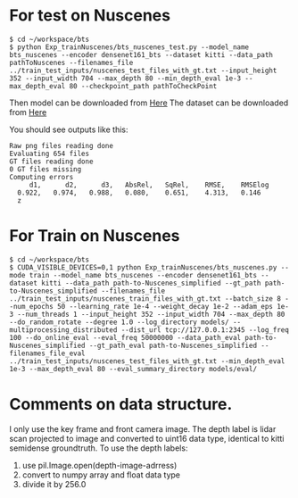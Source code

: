 # For test on Nuscenes
```
$ cd ~/workspace/bts
$ python Exp_trainNuscenes/bts_nuscenes_test.py --model_name bts_nuscenes --encoder densenet161_bts --dataset kitti --data_path pathToNuscenes --filenames_file ../train_test_inputs/nuscenes_test_files_with_gt.txt --input_height 352 --input_width 704 --max_depth 80 --min_depth_eval 1e-3 --max_depth_eval 80 --checkpoint_path pathToCheckPoint
```
Then model can be downloaded from [Here](https://drive.google.com/file/d/1rY4aZOKUtVHcWUjN1W_k5FZLr6UPdnIZ/view?usp=sharing)
The dataset can be downloaded from [Here](https://drive.google.com/file/d/1CZnhFt__A2eSC3exuDztnoQf7A0_92Ul/view?usp=sharing)

You should see outputs like this:
```
Raw png files reading done
Evaluating 654 files
GT files reading done
0 GT files missing
Computing errors
     d1,      d2,      d3,   AbsRel,   SqRel,    RMSE,    RMSElog
  0.922,   0.974,   0.988,   0.080,    0.651,    4.313,   0.146
  z
```

# For Train on Nuscenes
```
$ cd ~/workspace/bts
$ CUDA_VISIBLE_DEVICES=0,1 python Exp_trainNuscenes/bts_nuscenes.py --mode train --model_name bts_nuscenes --encoder densenet161_bts --dataset kitti --data_path path-to-Nuscenes_simplified --gt_path path-to-Nuscenes_simplified --filenames_file ../train_test_inputs/nuscenes_train_files_with_gt.txt --batch_size 8 --num_epochs 50 --learning_rate 1e-4 --weight_decay 1e-2 --adam_eps 1e-3 --num_threads 1 --input_height 352 --input_width 704 --max_depth 80 --do_random_rotate --degree 1.0 --log_directory models/ --multiprocessing_distributed --dist_url tcp://127.0.0.1:2345 --log_freq 100 --do_online_eval --eval_freq 50000000 --data_path_eval path-to-Nuscenes_simplified --gt_path_eval path-to-Nuscenes_simplified --filenames_file_eval ../train_test_inputs/nuscenes_test_files_with_gt.txt --min_depth_eval 1e-3 --max_depth_eval 80 --eval_summary_directory models/eval/
```
# Comments on data structure.
I only use the key frame and front camera image. The depth label is lidar scan projected to image and converted to uint16 data type, identical to kitti semidense groundtruth. 
To use the depth labels:
1. use pil.Image.open(depth-image-adrress)
2. convert to numpy array and float data type
3. divide it by 256.0
